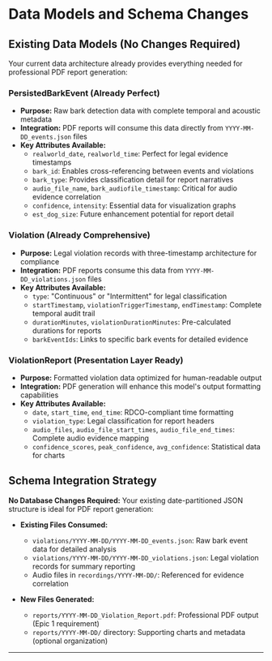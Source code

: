 # Data Models and Schema Changes

## Existing Data Models (No Changes Required)

Your current data architecture already provides everything needed for professional PDF report generation:

### PersistedBarkEvent (Already Perfect)
- **Purpose:** Raw bark detection data with complete temporal and acoustic metadata
- **Integration:** PDF reports will consume this data directly from `YYYY-MM-DD_events.json` files
- **Key Attributes Available:**
  - `realworld_date`, `realworld_time`: Perfect for legal evidence timestamps
  - `bark_id`: Enables cross-referencing between events and violations
  - `bark_type`: Provides classification detail for report narratives
  - `audio_file_name`, `bark_audiofile_timestamp`: Critical for audio evidence correlation
  - `confidence`, `intensity`: Essential data for visualization graphs
  - `est_dog_size`: Future enhancement potential for report detail

### Violation (Already Comprehensive)
- **Purpose:** Legal violation records with three-timestamp architecture for compliance
- **Integration:** PDF reports consume this data from `YYYY-MM-DD_violations.json` files
- **Key Attributes Available:**
  - `type`: "Continuous" or "Intermittent" for legal classification
  - `startTimestamp`, `violationTriggerTimestamp`, `endTimestamp`: Complete temporal audit trail
  - `durationMinutes`, `violationDurationMinutes`: Pre-calculated durations for reports
  - `barkEventIds`: Links to specific bark events for detailed evidence

### ViolationReport (Presentation Layer Ready)
- **Purpose:** Formatted violation data optimized for human-readable output
- **Integration:** PDF generation will enhance this model's output formatting capabilities
- **Key Attributes Available:**
  - `date`, `start_time`, `end_time`: RDCO-compliant time formatting
  - `violation_type`: Legal classification for report headers
  - `audio_files`, `audio_file_start_times`, `audio_file_end_times`: Complete audio evidence mapping
  - `confidence_scores`, `peak_confidence`, `avg_confidence`: Statistical data for charts

## Schema Integration Strategy

**No Database Changes Required:**
Your existing date-partitioned JSON structure is ideal for PDF report generation:

- **Existing Files Consumed:**
  - `violations/YYYY-MM-DD/YYYY-MM-DD_events.json`: Raw bark event data for detailed analysis
  - `violations/YYYY-MM-DD/YYYY-MM-DD_violations.json`: Legal violation records for summary reporting
  - Audio files in `recordings/YYYY-MM-DD/`: Referenced for evidence correlation

- **New Files Generated:**
  - `reports/YYYY-MM-DD_Violation_Report.pdf`: Professional PDF output (Epic 1 requirement)
  - `reports/YYYY-MM-DD/` directory: Supporting charts and metadata (optional organization)

---
